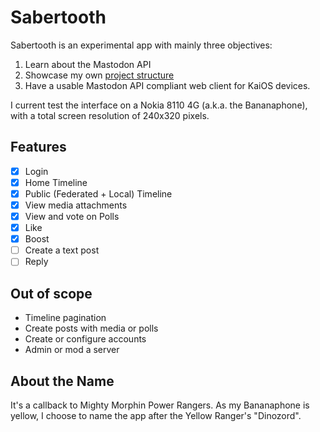 # Sabertooth

Sabertooth is an experimental app with mainly three objectives:

1. Learn about the Mastodon API
2. Showcase my
   own [project structure][jedi01]
3. Have a usable Mastodon API compliant web client for KaiOS devices.

I current test the interface on a Nokia 8110 4G (a.k.a. the Bananaphone), with a total screen resolution of 240x320
pixels.

## Features

- [x] Login
- [x] Home Timeline
- [x] Public (Federated + Local) Timeline
- [x] View media attachments
- [x] View and vote on Polls
- [x] Like
- [x] Boost
- [ ] Create a text post
- [ ] Reply

## Out of scope

- Timeline pagination
- Create posts with media or polls
- Create or configure accounts
- Admin or mod a server

## About the Name

It's a callback to Mighty Morphin Power Rangers. As my Bananaphone is yellow, I choose to name the app after the Yellow
Ranger's "Dinozord".

[jedi01]: https://github.com/thiagojedi/thiagojedi.github.io/blob/main/src/blog/frontend-pattern-structure.md
